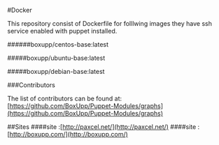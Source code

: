 #Docker

This repository consist of Dockerfile for folllwing images they have ssh service enabled with puppet 
installed.

######boxupp/centos-base:latest
 
#####boxupp/ubuntu-base:latest 
    
#####boxupp/debian-base:latest    

###Contributors

The list of contributors can be found at: [https://github.com/BoxUpp/Puppet-Modules/graphs](https://github.com/BoxUpp/Puppet-Modules/graphs)

##Sites
####site :[http://paxcel.net/](http://paxcel.net/) 
####site :[http://boxupp.com/](http://boxupp.com/)


